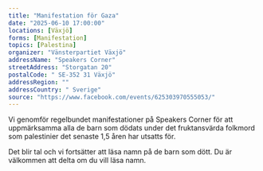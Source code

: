 ```yaml
---
title: "Manifestation för Gaza"
date: "2025-06-10 17:00:00"
locations: [Växjö]
forms: [Manifestation]
topics: [Palestina]
organizer: "Vänsterpartiet Växjö"
addressName: "Speakers Corner"
streetAddress: "Storgatan 20"
postalCode: " SE-352 31 Växjö"
addressRegion: ""
addressCountry: " Sverige"
source: "https://www.facebook.com/events/625303970555053/"
---
```

Vi genomför regelbundet manifestationer på Speakers Corner för att uppmärksamma alla de barn som dödats under det fruktansvärda folkmord som palestinier det senaste 1,5 åren har utsatts för.

Det blir tal och vi fortsätter att läsa namn på de barn som dött. Du är välkommen att delta om du vill läsa namn. 